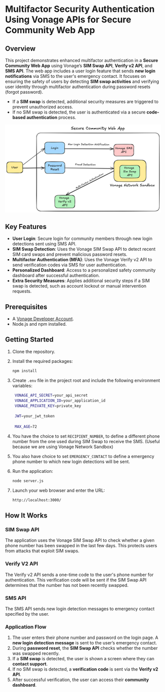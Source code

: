# Multifactor Security Authentication Using Vonage APIs for Secure Community Web App

## Overview

This project demonstrates enhanced multifactor authentication in a **Secure Community Web App** using Vonage’s **SIM Swap API**, **Verify v2 API**, and **SMS API**. The web app includes a user login feature that sends **new login notifications** via SMS to the user's emergency contact. It focuses on ensuring the safety of users by detecting **SIM swap activities** and verifying user identity through multifactor authentication during password resets (forgot password).

- If a **SIM swap** is detected, additional security measures are triggered to prevent unauthorized access.
- If no SIM swap is detected, the user is authenticated via a secure **code-based authentication** process.

![Design](https://github.com/imvmanish19/SecureCommunity/blob/main/public/CommunityDesign.png?raw=true)


## Key Features

- **User Login**: Secure login for community members through new login detections sent using SMS API.
- **SIM Swap Detection**: Uses the Vonage SIM Swap API to detect recent SIM card swaps and prevent malicious password resets.
- **Multifactor Authentication (MFA)**: Uses the Vonage Verify v2 API to send verification codes via SMS for user authentication.
- **Personalized Dashboard**: Access to a personalized safety community dashboard after successful authentication.
- **Extra Security Measures**: Applies additional security steps if a SIM swap is detected, such as account lockout or manual intervention requests.


## Prerequisites

- A [Vonage Developer Account](https://developer.vonage.com).
- Node.js and npm installed.

## Getting Started

1. Clone the repository.

2. Install the required packages:
   ```bash
   npm install
   ```

3. Create `.env` file in the project root and include the following environment variables:
   ```bash
    VONAGE_API_SECRET=your_api_secret
    VONAGE_APPLICATION_ID=your_application_id
    VONAGE_PRIVATE_KEY=private_key

    JWT=your_jwt_token

    MAX_AGE=72
   ```

4. You have the choice to set `RECIPIENT_NUMBER`, to define a different phone number from the one used during SIM Swap to receive the SMS. (Useful because we are using Vonage Network Sandbox)

5. You also have choice to set `EMERGENCY_CONTACT` to define a emergency phone number to which new login detections will be sent.

5. Run the application:
   ```bash
   node server.js
   ```

5. Launch your web browser and enter the URL:
   ```bash
   http://localhost:3000/
   ```

## How It Works

### SIM Swap API

The application uses the Vonage SIM Swap API to check whether a given phone number has been swapped in the last few days. This protects users from attacks that exploit SIM swaps.

### Verify V2 API

The Verify v2 API sends a one-time code to the user's phone number for authentication. This verification code will be sent if the SIM Swap API determines that the number has not been recently swapped.

### SMS API

The SMS API sends new login detection messages to emergency contact specified by the user.

### Application Flow

1. The user enters their phone number and password on the login page. A **new login detection message** is sent to the user’s emergency contact.
2. During **password reset**, the **SIM Swap API** checks whether the number was swapped recently.
3. If a **SIM swap** is detected, the user is shown a screen where they can **contact support**.
4. If no SIM swap is detected, a **verification code** is sent via the **Verify v2 API**.
5. After successful verification, the user can access their **community dashboard**.